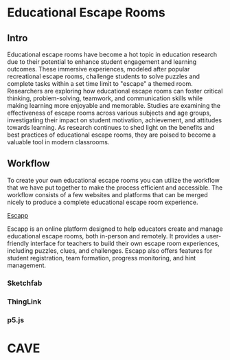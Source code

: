# Educational Escape Rooms

## Intro

Educational escape rooms have become a hot topic in education research due to their potential to enhance student engagement and learning outcomes. These immersive experiences, modeled after popular recreational escape rooms, challenge students to solve puzzles and complete tasks within a set time limit to "escape" a themed room. Researchers are exploring how educational escape rooms can foster critical thinking, problem-solving, teamwork, and communication skills while making learning more enjoyable and memorable. Studies are examining the effectiveness of escape rooms across various subjects and age groups, investigating their impact on student motivation, achievement, and attitudes towards learning. As research continues to shed light on the benefits and best practices of educational escape rooms, they are poised to become a valuable tool in modern classrooms. 

## Workflow

To create your own educational escape rooms you can utilize the workflow that we have put together to make the process efficient and accessible. The workflow consists of a few websites and platforms that can be merged nicely to produce a complete educational escape room experience.

[Escapp](https://github.com/Ess3013/Educational-Virtual-Environment-Documentation/blob/a43e71f7b2913145632b794a80f3d0cbf1b67e7e/Educational%20Escape%20Rooms/Escapp/Docs.md)

Escapp is an online platform designed to help educators create and manage educational escape rooms, both in-person and remotely. It provides a user-friendly interface for teachers to build their own escape room experiences, including puzzles, clues, and challenges. Escapp also offers features for student registration, team formation, progress monitoring, and hint management.

### Sketchfab

### ThingLink

### p5.js


# CAVE
